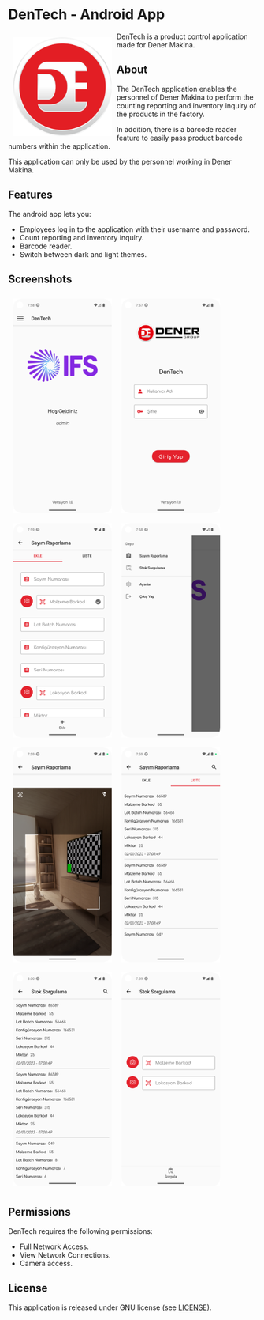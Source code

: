 # DenTech - Android App

<img src="/readme/ic_logo.png" align="left"
width="200" hspace="10" vspace="10">

DenTech is a product control application made for Dener Makina. 

## About

The DenTech application enables the personnel of Dener Makina to perform the counting reporting and inventory inquiry of the products in the factory.

In addition, there is a barcode reader feature to easily pass product barcode numbers within the application.

This application can only be used by the personnel working in Dener Makina.

## Features

The android app lets you:
- Employees log in to the application with their username and password.
- Count reporting and inventory inquiry.
- Barcode reader.
- Switch between dark and light themes.

## Screenshots

[<img src="/readme/Screenshot_20230105_105756.png" align="center"
width="200"
    hspace="10" vspace="10">](/readme/Screenshot_20230105_105756.png)
[<img src="/readme/Screenshot_20230105_105836.png" align="left"
width="200"
    hspace="10" vspace="10">](/readme/Screenshot_20230105_105836.png)
[<img src="/readme/Screenshot_20230105_105825.png" align="center"
width="200"
    hspace="10" vspace="10">](/readme/Screenshot_20230105_105825.png)
[<img src="/readme/Screenshot_20230105_105903.png" align="left"
width="200"
    hspace="10" vspace="10">](/readme/Screenshot_20230105_105903.png)
[<img src="/readme/Screenshot_20230105_105935.png" align="center"
width="200"
    hspace="10" vspace="10">](/readme/Screenshot_20230105_105935.png)
[<img src="/readme/Screenshot_20230105_105916.png" align="left"
width="200"
    hspace="10" vspace="10">](/readme/Screenshot_20230105_105916.png)
[<img src="/readme/Screenshot_20230105_110002.png" align="center"
width="200"
    hspace="10" vspace="10">](/readme/Screenshot_20230105_110002.png)
[<img src="/readme/Screenshot_20230105_110017.png" align="left"
width="200"
    hspace="10" vspace="10">](/readme/Screenshot_20230105_110017.png)

## Permissions

DenTech requires the following permissions:
- Full Network Access.
- View Network Connections.
- Camera access.

## License

This application is released under GNU license (see [LICENSE](LICENSE)).
